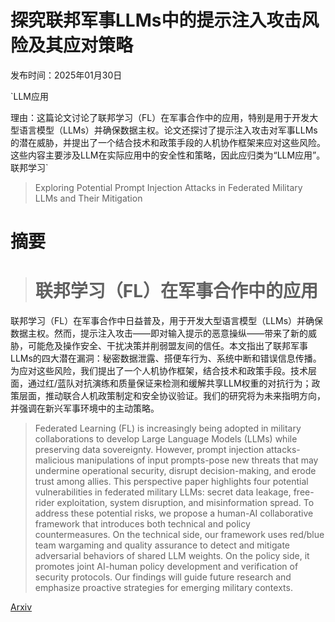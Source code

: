 # 探究联邦军事LLMs中的提示注入攻击风险及其应对策略

发布时间：2025年01月30日

`LLM应用

理由：这篇论文讨论了联邦学习（FL）在军事合作中的应用，特别是用于开发大型语言模型（LLMs）并确保数据主权。论文还探讨了提示注入攻击对军事LLMs的潜在威胁，并提出了一个结合技术和政策手段的人机协作框架来应对这些风险。这些内容主要涉及LLM在实际应用中的安全性和策略，因此应归类为“LLM应用”。` `联邦学习`

> Exploring Potential Prompt Injection Attacks in Federated Military LLMs and Their Mitigation

# 摘要

> # 联邦学习（FL）在军事合作中的应用
联邦学习（FL）在军事合作中日益普及，用于开发大型语言模型（LLMs）并确保数据主权。然而，提示注入攻击——即对输入提示的恶意操纵——带来了新的威胁，可能危及操作安全、干扰决策并削弱盟友间的信任。本文指出了联邦军事LLMs的四大潜在漏洞：秘密数据泄露、搭便车行为、系统中断和错误信息传播。为应对这些风险，我们提出了一个人机协作框架，结合技术和政策手段。技术层面，通过红/蓝队对抗演练和质量保证来检测和缓解共享LLM权重的对抗行为；政策层面，推动联合人机政策制定和安全协议验证。我们的研究将为未来指明方向，并强调在新兴军事环境中的主动策略。

> Federated Learning (FL) is increasingly being adopted in military collaborations to develop Large Language Models (LLMs) while preserving data sovereignty. However, prompt injection attacks-malicious manipulations of input prompts-pose new threats that may undermine operational security, disrupt decision-making, and erode trust among allies. This perspective paper highlights four potential vulnerabilities in federated military LLMs: secret data leakage, free-rider exploitation, system disruption, and misinformation spread. To address these potential risks, we propose a human-AI collaborative framework that introduces both technical and policy countermeasures. On the technical side, our framework uses red/blue team wargaming and quality assurance to detect and mitigate adversarial behaviors of shared LLM weights. On the policy side, it promotes joint AI-human policy development and verification of security protocols. Our findings will guide future research and emphasize proactive strategies for emerging military contexts.

[Arxiv](https://arxiv.org/abs/2501.18416)